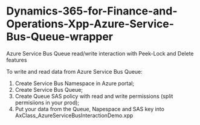 # Dynamics-365-for-Finance-and-Operations-Xpp-Azure-Service-Bus-Queue-wrapper
Azure Service Bus Queue read/write interaction with Peek-Lock and Delete features

To write and read data from Azure Service Bus Queue:
1. Create Service Bus Namespace in Azure portal;
2. Create Service Bus Queue;
3. Create Queue SAS policy with read and write permissions (split permisiions in your prod);
4. Put your data from the Queue, Napespace and SAS key into AxClass_AzureServiceBusInteractionDemo.xpp
